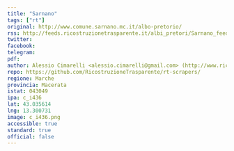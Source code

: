 ```yaml
---
title: "Sarnano"
tags: ["rt"]
original: http://www.comune.sarnano.mc.it/albo-pretorio/
rss: http://feeds.ricostruzionetrasparente.it/albi_pretori/Sarnano_feed.xml
twitter: 
facebook: 
telegram: 
pdf: 
author: Alessio Cimarelli <alessio.cimarelli@gmail.com> (http://www.ricostruzionetrasparente.it)
repo: https://github.com/RicostruzioneTrasparente/rt-scrapers/
regione: Marche
provincia: Macerata
istat: 043049
ipa: c_i436
lat: 43.035614
lng: 13.300731
image: c_i436.png
accessible: true
standard: true
official: false
---
```

